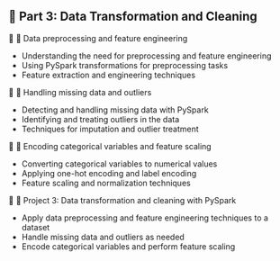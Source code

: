 ## 🧩 Part 3: Data Transformation and Cleaning

🔹 🧹 Data preprocessing and feature engineering
  - Understanding the need for preprocessing and feature engineering
  - Using PySpark transformations for preprocessing tasks
  - Feature extraction and engineering techniques

🔹 🔎 Handling missing data and outliers
  - Detecting and handling missing data with PySpark
  - Identifying and treating outliers in the data
  - Techniques for imputation and outlier treatment

🔹 🧬 Encoding categorical variables and feature scaling
  - Converting categorical variables to numerical values
  - Applying one-hot encoding and label encoding
  - Feature scaling and normalization techniques

🔹 🎯 Project 3: Data transformation and cleaning with PySpark
  - Apply data preprocessing and feature engineering techniques to a dataset
  - Handle missing data and outliers as needed
  - Encode categorical variables and perform feature scaling

